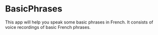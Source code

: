# BasicPhrases
This app will help you speak some basic phrases in French. 
It consists of voice recordings of basic French phrases.
